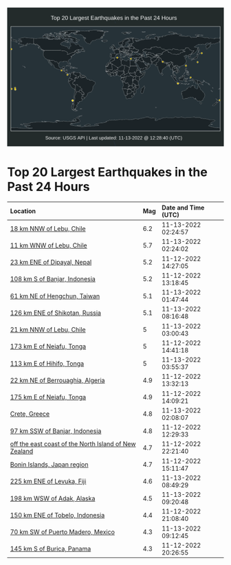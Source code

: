 ![Map](./map.png)

# Top 20 Largest Earthquakes in the Past 24 Hours

| Location | Mag | Date and Time (UTC) |
|:---|:---|:---|
| [18 km NNW of Lebu, Chile](https://earthquake.usgs.gov/earthquakes/eventpage/us7000ipe4) | 6.2 | 11-13-2022 02:24:57 |
| [11 km WNW of Lebu, Chile](https://earthquake.usgs.gov/earthquakes/eventpage/us7000ipe2) | 5.7 | 11-13-2022 02:24:02 |
| [23 km ENE of Dipayal, Nepal](https://earthquake.usgs.gov/earthquakes/eventpage/us7000ipbc) | 5.2 | 11-12-2022 14:27:05 |
| [108 km S of Banjar, Indonesia](https://earthquake.usgs.gov/earthquakes/eventpage/us7000ipau) | 5.2 | 11-12-2022 13:18:45 |
| [61 km NE of Hengchun, Taiwan](https://earthquake.usgs.gov/earthquakes/eventpage/us7000ipdy) | 5.1 | 11-13-2022 01:47:44 |
| [126 km ENE of Shikotan, Russia](https://earthquake.usgs.gov/earthquakes/eventpage/us7000ipfq) | 5.1 | 11-13-2022 08:16:48 |
| [21 km NNW of Lebu, Chile](https://earthquake.usgs.gov/earthquakes/eventpage/us7000ipec) | 5 | 11-13-2022 03:00:43 |
| [173 km E of Neiafu, Tonga](https://earthquake.usgs.gov/earthquakes/eventpage/us7000ipbd) | 5 | 11-12-2022 14:41:18 |
| [113 km E of Hihifo, Tonga](https://earthquake.usgs.gov/earthquakes/eventpage/us7000ipek) | 5 | 11-13-2022 03:55:37 |
| [22 km NE of Berrouaghia, Algeria](https://earthquake.usgs.gov/earthquakes/eventpage/us7000ipav) | 4.9 | 11-12-2022 13:32:13 |
| [175 km E of Neiafu, Tonga](https://earthquake.usgs.gov/earthquakes/eventpage/us7000ipbb) | 4.9 | 11-12-2022 14:09:21 |
| [Crete, Greece](https://earthquake.usgs.gov/earthquakes/eventpage/us7000ipe1) | 4.8 | 11-13-2022 02:08:07 |
| [97 km SSW of Banjar, Indonesia](https://earthquake.usgs.gov/earthquakes/eventpage/us7000ipam) | 4.8 | 11-12-2022 12:29:33 |
| [off the east coast of the North Island of New Zealand](https://earthquake.usgs.gov/earthquakes/eventpage/us7000ipd2) | 4.7 | 11-12-2022 22:21:40 |
| [Bonin Islands, Japan region](https://earthquake.usgs.gov/earthquakes/eventpage/us7000ipbq) | 4.7 | 11-12-2022 15:11:47 |
| [225 km ENE of Levuka, Fiji](https://earthquake.usgs.gov/earthquakes/eventpage/us7000ipfw) | 4.6 | 11-13-2022 08:49:29 |
| [198 km WSW of Adak, Alaska](https://earthquake.usgs.gov/earthquakes/eventpage/us7000ipg0) | 4.5 | 11-13-2022 09:20:48 |
| [150 km ENE of Tobelo, Indonesia](https://earthquake.usgs.gov/earthquakes/eventpage/us7000ipcn) | 4.4 | 11-12-2022 21:08:40 |
| [70 km SW of Puerto Madero, Mexico](https://earthquake.usgs.gov/earthquakes/eventpage/us7000ipfz) | 4.3 | 11-13-2022 09:12:45 |
| [145 km S of Burica, Panama](https://earthquake.usgs.gov/earthquakes/eventpage/us7000ipcj) | 4.3 | 11-12-2022 20:26:55 |

